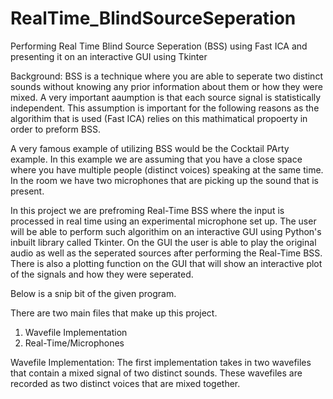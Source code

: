 # RealTime_BlindSourceSeperation
Performing Real Time Blind Source Seperation (BSS) using Fast ICA and presenting it on an interactive GUI using Tkinter

Background:
BSS is a technique where you are able to seperate two distinct sounds without knowing any prior information about them or how they were mixed. A very important aaumption is that each source signal is statistically independent. This assumption is important for the following reasons as the algorithim that is used (Fast ICA) relies on this mathimatical propoerty in order to preform BSS. 

A very famous example of utilizing BSS would be the Cocktail PArty example. In this example we are assuming that you have a close space where you have multiple people (distinct voices) speaking at the same time. In the room we have two microphones that are picking up the sound that is present. 

In this project we are prefroming Real-Time BSS where the input is processed in real time using an experimental microphone set up. The user will be able to perform such algorithim on an interactive GUI using Python's inbuilt library called Tkinter. On the GUI the user is able to play the original audio as well as the seperated sources after performing the Real-Time BSS. There is also a plotting function on the GUI that will show an interactive plot of the signals and how they were seperated. 

Below is a snip bit of the given program. 


There are two main files that make up this project. 

1) Wavefile Implementation
2) Real-Time/Microphones

Wavefile Implementation:
The first implementation takes in two wavefiles that contain a mixed signal of two distinct sounds. These wavefiles are recorded as two distinct voices that are mixed together. 
